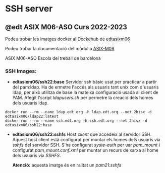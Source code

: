 # SSH server
## @edt ASIX M06-ASO Curs 2022-2023

Podeu trobar les imatges docker al Dockehub de [edtasixm06](https://hub.docker.com/u/edtasixm06/)

Podeu trobar la documentació del mòdul a [ASIX-M06](https://sites.google.com/site/asixm06edt/)

ASIX M06-ASO Escola del treball de barcelona


### SSH Images:

 * **edtasixm06/ssh22:base** Servidor ssh bàsic usat per practicar a partir del pam:ldap.
   Ha de ermetre l'accés als usuaris tant unix com d'usuaris ldap, per això utilitza de base
   la mateixa configuració usada al client de PAM. Afegit l'script *ldapusers.sh* per permetre
   la creació dels homes dels usuaris ldap.
 
``` 
docker run --rm --name ldap.edt.org -h ldap.edt.org --net 2hisx -d edtasixm06/ldap22:latest
docker run --rm --name ssh.edt.org -h ssh.edt.org --net 2hisx -d edtasixm06/ssh22:base
```

 * **edtasixm06/ssh22:sshfs** Host *client* que accedeix al servidor SSH. Aquest host client 
   està configurat per muntar els homes dels usuaris via *sshfs* del servidor SSH. S'ha 
   configurat *syste-auth* per uar *pam_mount* i configurat *pam_mount.conf.xml* per muntar
   un recurs de xarxa al home dels usuaris via *SSHFS*. 

   **Atenció:** aquesta imatge és en ralitat un *pam21:sshfs*



